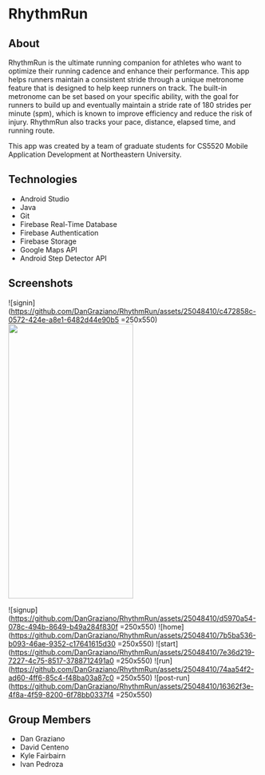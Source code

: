 # RhythmRun

## About
RhythmRun is the ultimate running companion for athletes who want to optimize their running cadence and enhance their performance. This app helps runners maintain a consistent stride through a unique metronome feature that is designed to help keep runners on track. The built-in metronome can be set based on your specific ability, with the goal for runners to build up and eventually maintain a stride rate of 180 strides per minute (spm), which is known to improve efficiency and reduce the risk of injury. RhythmRun also tracks your pace, distance, elapsed time, and running route.

This app was created by a team of graduate students for CS5520 Mobile Application Development at Northeastern University. 

## Technologies
* Android Studio
* Java
* Git
* Firebase Real-Time Database
* Firebase Authentication
* Firebase Storage
* Google Maps API
* Android Step Detector API

## Screenshots
![signin](https://github.com/DanGraziano/RhythmRun/assets/25048410/c472858c-0572-424e-a8e1-6482d44e90b5 =250x550)
<img src="https://github.com/DanGraziano/RhythmRun/assets/25048410/c472858c-0572-424e-a8e1-6482d44e90b5" width="250" height="550"/>

![signup](https://github.com/DanGraziano/RhythmRun/assets/25048410/d5970a54-078c-494b-8649-b49a284f830f =250x550)
![home](https://github.com/DanGraziano/RhythmRun/assets/25048410/7b5ba536-b093-46ae-9352-c17641615d30 =250x550)
![start](https://github.com/DanGraziano/RhythmRun/assets/25048410/7e36d219-7227-4c75-8517-3788712491a0 =250x550)
![run](https://github.com/DanGraziano/RhythmRun/assets/25048410/74aa54f2-ad60-4ff6-85c4-f48ba03a87c0 =250x550)
![post-run](https://github.com/DanGraziano/RhythmRun/assets/25048410/16362f3e-4f8a-4f59-8200-6f78bb0337f4 =250x550)

## Group Members
* Dan Graziano
* David Centeno
* Kyle Fairbairn
* Ivan Pedroza
